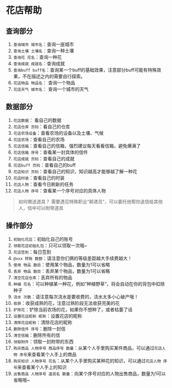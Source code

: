 # 花店帮助

## 查询部分

1. `查询城市 城市名`：查询一座城市
2. `查询土壤 土壤名`：查询一种土壤
3. `查询花 花名`：查询一种花
4. `查询成就 成就名`：查询成就
5. `查询buff buff名`：查询某一个buff的基础效果，注意部分buff可能有特殊效果，不在描述之内的需要自行探索。
6. `花店物品 物品名`： 查询一个物品
7. `花店天气 城市名`： 查询一个城市的天气

## 数据部分

1. `花店数据`： 看自己的数据
2. `花店仓库 页码`：看自己的仓库
3. `花店农场设备`：查看农场的设备以及土壤、气候
4. `花店农场`：查看自己的农场
5. `花店信箱`：查看自己的信箱，强烈建议每天看看信箱，避免爆满了
6. `花店信箱 序号`：查看某一封具体的信件
7. `花店成就 页码`：查看自己的成就
8. `花店buff 页码`：查看自己的buff
9. `花店知识 页码`：查看自己的知识，知识越高才能够越了解一种花
10. `花店时装`：查看自己的时装
11. `花店人物`：查看今日刷新的任务
12. `花店人物 序号`：查看某一个序号对应的具体人物

> 如何赠送道具？
> 需要遇见特殊职业“邮递员”，可以委托他帮你送信给其他人，信中可以附带道具
> 

## 操作部分

1. `初始化花店`：初始化自己的账号
2. `领取花店初始礼包`：只可以领取一次哦~
3. `花店签到`：每日签到
4. `@xxx 转账 数额`：请注意你们俩的等级差距越大手续费越大！
5. `使用 物品 数目`：使用某个物品，数量为1可以省略
6. `丢弃 物品 数目`：丢弃某个物品，数量为1可以省略
7. `清空花店仓库`：丢弃所有的物品
8. `种植 花名`：可以种植某一种花，例如“种植野草”，将会自动在你的背包中扣除种子
9. `浇水 次数`：请注意每次浇水是要收费的，浇水太多小心破产哦！
10. `收获`：收获成熟的花，注意过熟阶段无法收获完美的花
11. `铲除花`：铲除当前农场的花，如果你不想种了，或者枯萎了话
12. `设置花店昵称 昵称`：设置花店的昵称
13. `清除花店昵称`：清除花店的昵称
14. `删除信件 序号`：删除一封信
15. `清空信箱`：删除所有的信
16. `领取附件`：领取一封附带的东西
17. `购买商品 人物序号 商品序号 数量`：从某个人手里购买某件商品，可以通过`花店人物 序号`来查看某个人手上的商品
18. `购买知识 人物序号 花名`：从某个人手里购买某种花的知识，可以通过`花店人物 序号`来查看某个人手上的知识
19. `出售商品 人物序号 道具名 数量`：向某个序号对应的人物出售商品，数量为1可以省略哦~

